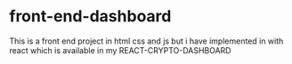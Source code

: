 # front-end-dashboard
This is a front end project in html css and js but i have implemented in with react which is available in my REACT-CRYPTO-DASHBOARD
